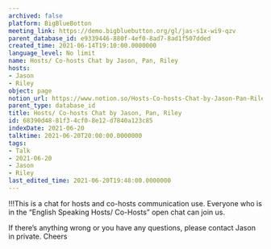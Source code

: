 ```yaml
---
archived: false
platform: BigBlueBotton
meeting_link: https://demo.bigbluebutton.org/gl/jas-s1x-wi9-qzv
parent_database_id: e9339446-880f-4ef0-8ad7-8ad1f507dded
created_time: 2021-06-14T19:10:00.0000000
language_level: No limit
name: Hosts/ Co-hosts Chat by Jason, Pan, Riley
hosts:
- Jason
- Riley
object: page
notion_url: https://www.notion.so/Hosts-Co-hosts-Chat-by-Jason-Pan-Riley-68390d4881f34cf08e12d7840a123c85
parent_type: database_id
title: Hosts/ Co-hosts Chat by Jason, Pan, Riley
id: 68390d48-81f3-4cf0-8e12-d7840a123c85
indexDate: 2021-06-20
talktime: 2021-06-20T20:00:00.0000000
tags:
- Talk
- 2021-06-20
- Jason
- Riley
last_edited_time: 2021-06-20T19:48:00.0000000
---
```


!!!This is a chat for hosts and co-hosts communication use. Everyone who is in the “English Speaking Hosts/ Co-Hosts” open chat can join us.

If there’s anything wrong or you have any questions, please contact Jason in private. Cheers

